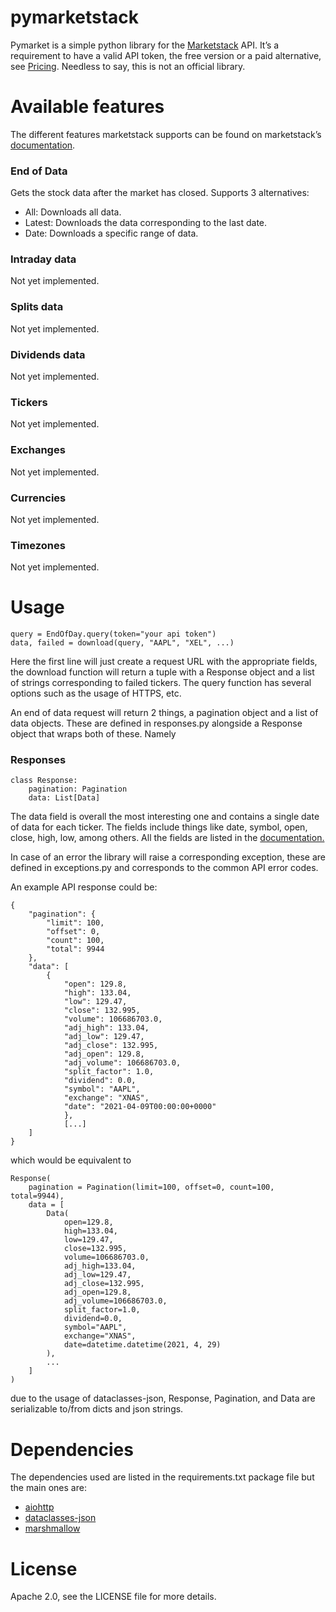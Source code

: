 

# pymarketstack

Pymarket is a simple python library for the [Marketstack](https://marketstack.com/) API. It&rsquo;s a requirement to have a valid API token, the free version or a paid alternative, see [Pricing](https://marketstack.com/product). Needless to say, this is not an official library.


# Available features

The different features marketstack supports can be found on marketstack&rsquo;s [documentation](https://marketstack.com/documentation).


### End of Data

Gets the stock data after the market has closed.
Supports 3 alternatives:

-   All: Downloads all data.
-   Latest: Downloads the data corresponding to the last date.
-   Date: Downloads a specific range of data.


### Intraday data

Not yet implemented.


### Splits data

Not yet implemented.


### Dividends data

Not yet implemented.


### Tickers

Not yet implemented.


### Exchanges

Not yet implemented.


### Currencies

Not yet implemented.


### Timezones

Not yet implemented.


# Usage

    query = EndOfDay.query(token="your api token")
    data, failed = download(query, "AAPL", "XEL", ...)

Here the first line will just create a request URL with the appropriate fields, the download function will return a tuple with a Response object and a list of strings corresponding to failed tickers. The query function has several options such as the usage of HTTPS, etc.

An end of data request will return 2 things, a pagination object and a list of data objects. These are defined in responses.py alongside a Response object that wraps both of these. Namely


### Responses

    class Response:
        pagination: Pagination
        data: List[Data]

The data field is overall the most interesting one and contains a single date of data for each ticker. The fields include things like date, symbol, open, close, high, low, among others. All the fields are listed in the [documentation.](https://marketstack.com/documentation)

In case of an error the library will raise a corresponding exception, these are defined in exceptions.py and corresponds to the common API error codes.

An example API response could be:

    {
        "pagination": {
            "limit": 100,
            "offset": 0,
            "count": 100,
            "total": 9944
        },
        "data": [
            {
                "open": 129.8,
                "high": 133.04,
                "low": 129.47,
                "close": 132.995,
                "volume": 106686703.0,
                "adj_high": 133.04,
                "adj_low": 129.47,
                "adj_close": 132.995,
                "adj_open": 129.8,
                "adj_volume": 106686703.0,
                "split_factor": 1.0,
                "dividend": 0.0,
                "symbol": "AAPL",
                "exchange": "XNAS",
                "date": "2021-04-09T00:00:00+0000"
                },
                [...]
        ]
    }

which would be equivalent to

    Response(
        pagination = Pagination(limit=100, offset=0, count=100, total=9944),
        data = [
            Data(
                open=129.8,
                high=133.04,
                low=129.47,
                close=132.995,
                volume=106686703.0,
                adj_high=133.04,
                adj_low=129.47,
                adj_close=132.995,
                adj_open=129.8,
                adj_volume=106686703.0,
                split_factor=1.0,
                dividend=0.0,
                symbol="AAPL",
                exchange="XNAS",
                date=datetime.datetime(2021, 4, 29)
            ),
            ...
        ]
    )

due to the usage of dataclasses-json, Response, Pagination, and Data are serializable to/from dicts and json strings.


# Dependencies

The dependencies used are listed in the requirements.txt package file but the main ones are:

-   [aiohttp](https://pypi.org/project/aiohttp/)
-   [dataclasses-json](https://pypi.org/project/dataclasses-json/)
-   [marshmallow](https://pypi.org/project/marshmallow/)


# License

Apache 2.0, see the LICENSE file for more details.

